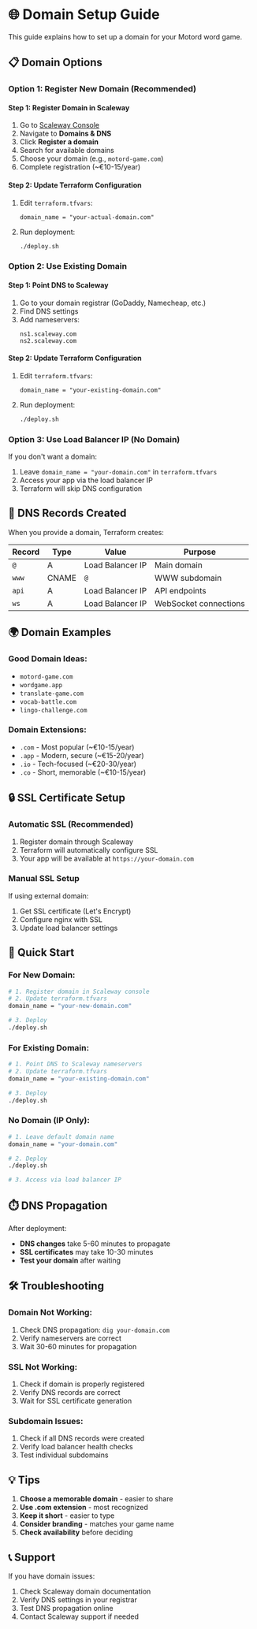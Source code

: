 # 🌐 Domain Setup Guide

This guide explains how to set up a domain for your Motord word game.

## 📋 Domain Options

### **Option 1: Register New Domain (Recommended)**

#### **Step 1: Register Domain in Scaleway**
1. Go to [Scaleway Console](https://console.scaleway.com/)
2. Navigate to **Domains & DNS**
3. Click **Register a domain**
4. Search for available domains
5. Choose your domain (e.g., `motord-game.com`)
6. Complete registration (~€10-15/year)

#### **Step 2: Update Terraform Configuration**
1. Edit `terraform.tfvars`:
   ```hcl
   domain_name = "your-actual-domain.com"
   ```

2. Run deployment:
   ```bash
   ./deploy.sh
   ```

### **Option 2: Use Existing Domain**

#### **Step 1: Point DNS to Scaleway**
1. Go to your domain registrar (GoDaddy, Namecheap, etc.)
2. Find DNS settings
3. Add nameservers:
   ```
   ns1.scaleway.com
   ns2.scaleway.com
   ```

#### **Step 2: Update Terraform Configuration**
1. Edit `terraform.tfvars`:
   ```hcl
   domain_name = "your-existing-domain.com"
   ```

2. Run deployment:
   ```bash
   ./deploy.sh
   ```

### **Option 3: Use Load Balancer IP (No Domain)**

If you don't want a domain:
1. Leave `domain_name = "your-domain.com"` in `terraform.tfvars`
2. Access your app via the load balancer IP
3. Terraform will skip DNS configuration

## 🔧 DNS Records Created

When you provide a domain, Terraform creates:

| Record | Type | Value | Purpose |
|--------|------|-------|---------|
| `@` | A | Load Balancer IP | Main domain |
| `www` | CNAME | `@` | WWW subdomain |
| `api` | A | Load Balancer IP | API endpoints |
| `ws` | A | Load Balancer IP | WebSocket connections |

## 🌍 Domain Examples

### **Good Domain Ideas:**
- `motord-game.com`
- `wordgame.app`
- `translate-game.com`
- `vocab-battle.com`
- `lingo-challenge.com`

### **Domain Extensions:**
- `.com` - Most popular (~€10-15/year)
- `.app` - Modern, secure (~€15-20/year)
- `.io` - Tech-focused (~€20-30/year)
- `.co` - Short, memorable (~€10-15/year)

## 🔒 SSL Certificate Setup

### **Automatic SSL (Recommended)**
1. Register domain through Scaleway
2. Terraform will automatically configure SSL
3. Your app will be available at `https://your-domain.com`

### **Manual SSL Setup**
If using external domain:
1. Get SSL certificate (Let's Encrypt)
2. Configure nginx with SSL
3. Update load balancer settings

## 🚀 Quick Start

### **For New Domain:**
```bash
# 1. Register domain in Scaleway console
# 2. Update terraform.tfvars
domain_name = "your-new-domain.com"

# 3. Deploy
./deploy.sh
```

### **For Existing Domain:**
```bash
# 1. Point DNS to Scaleway nameservers
# 2. Update terraform.tfvars
domain_name = "your-existing-domain.com"

# 3. Deploy
./deploy.sh
```

### **No Domain (IP Only):**
```bash
# 1. Leave default domain name
domain_name = "your-domain.com"

# 2. Deploy
./deploy.sh

# 3. Access via load balancer IP
```

## ⏱️ DNS Propagation

After deployment:
- **DNS changes** take 5-60 minutes to propagate
- **SSL certificates** may take 10-30 minutes
- **Test your domain** after waiting

## 🛠️ Troubleshooting

### **Domain Not Working:**
1. Check DNS propagation: `dig your-domain.com`
2. Verify nameservers are correct
3. Wait 30-60 minutes for propagation

### **SSL Not Working:**
1. Check if domain is properly registered
2. Verify DNS records are correct
3. Wait for SSL certificate generation

### **Subdomain Issues:**
1. Check if all DNS records were created
2. Verify load balancer health checks
3. Test individual subdomains

## 💡 Tips

1. **Choose a memorable domain** - easier to share
2. **Use .com extension** - most recognized
3. **Keep it short** - easier to type
4. **Consider branding** - matches your game name
5. **Check availability** before deciding

## 📞 Support

If you have domain issues:
1. Check Scaleway domain documentation
2. Verify DNS settings in your registrar
3. Test DNS propagation online
4. Contact Scaleway support if needed 